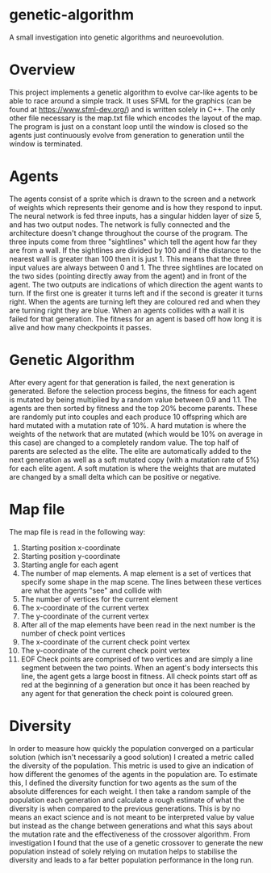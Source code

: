# genetic-algorithm
A small investigation into genetic algorithms and neuroevolution.

# Overview
This project implements a genetic algorithm to evolve car-like agents to be able to race around a simple track. It uses SFML for the graphics (can be found at https://www.sfml-dev.org/) and is written solely in C++. The only other file necessary is the map.txt file which encodes the layout of the map. The program is just on a constant loop until the window is closed so the agents just continuously evolve from generation to generation until the window is terminated.

# Agents
The agents consist of a sprite which is drawn to the screen and a network of weights which represents their genome and is how they respond to input. The neural network is fed three inputs, has a singular hidden layer of size 5, and has two output nodes. The network is fully connected and the architecture doesn't change throughout the course of the program. The three inputs come from three "sightlines" which tell the agent how far they are from a wall. If the sightlines are divided by 100 and if the distance to the nearest wall is greater than 100 then it is just 1. This means that the three input values are always between 0 and 1. The three sightlines are located on the two sides (pointing directly away from the agent) and in front of the agent. The two outputs are indications of which direction the agent wants to turn. If the first one is greater it turns left and if the second is greater it turns right. When the agents are turning left they are coloured red and when they are turning right they are blue. When an agents collides with a wall it is failed for that generation. The fitness for an agent is based off how long it is alive and how many checkpoints it passes.

# Genetic Algorithm
After every agent for that generation is failed, the next generation is generated. Before the selection process begins, the fitness for each agent is mutated by being multiplied by a random value between 0.9 and 1.1. The agents are then sorted by fitness and the top 20% become parents. These are randomly put into couples and each produce 10 offspring which are hard mutated with a mutation rate of 10%. A hard mutation is where the weights of the network that are mutated (which would be 10% on average in this case) are changed to a completely random value. The top half of parents are selected as the elite. The elite are automatically added to the next generation as well as a soft mutated copy (with a mutation rate of 5%) for each elite agent. A soft mutation is where the weights that are mutated are changed by a small delta which can be positive or negative.

# Map file
The map file is read in the following way:
1. Starting position x-coordinate
2. Starting position y-coordinate
3. Starting angle for each agent
4. The number of map elements. A map element is a set of vertices that specify some shape in the map scene. The lines between these vertices are what the agents "see" and collide with
5. The number of vertices for the current element
6. The x-coordinate of the current vertex
7. The y-coordinate of the current vertex
8. After all of the map elements have been read in the next number is the number of check point vertices
9. The x-coordinate of the current check point vertex
10. The y-coordinate of the current check point vertex
11. EOF
Check points are comprised of two vertices and are simply a line segment between the two points. When an agent's body intersects this line, the agent gets a large boost in fitness. All check points start off as red at the beginning of a generation but once it has been reached by any agent for that generation the check point is coloured green.

# Diversity
In order to measure how quickly the population converged on a particular solution (which isn't necessarily a good solution) I created a metric called the diversity of the population. This metric is used to give an indication of how different the genomes of the agents in the population are. To estimate this, I defined the diversity function for two agents as the sum of the absolute differences for each weight. I then take a random sample of the population each generation and calculate a rough estimate of what the diversity is when compared to the previous generations. This is by no means an exact science and is not meant to be interpreted value by value but instead as the change between generations and what this says about the mutation rate and the effectiveness of the crossover algorithm. From investigation I found that the use of a genetic crossover to generate the new population instead of solely relying on mutation helps to stabilise the diversity and leads to a far better population performance in the long run. 
